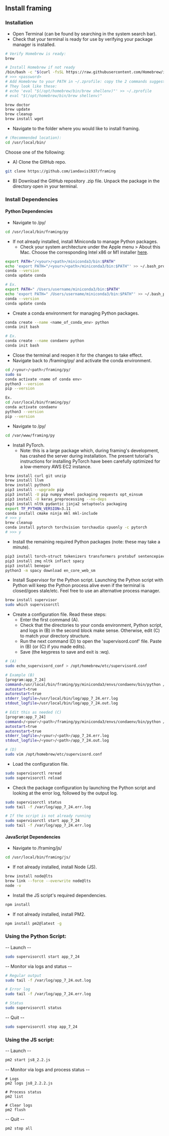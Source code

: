 ## Install framing
### Installation
- Open Terminal (can be found by searching in the system search bar). 
- Check that your terminal is ready for use by verifying your package manager is installed.


```bash
# Verify Homebrew is ready:
brew

# Install Homebrew if not ready
/bin/bash -c "$(curl -fsSL https://raw.githubusercontent.com/Homebrew/install/HEAD/install.sh)"
# >>> <password>
# Add Homebrew to your PATH in ~/.zprofile: copy the 2 commands suggested by Homebrew
# They look like these:
# echo 'eval "$(/opt/homebrew/bin/brew shellenv)"' >> ~/.zprofile
# eval "$(/opt/homebrew/bin/brew shellenv)"

brew doctor
brew update
brew cleanup
brew install wget
```


- Navigate to the folder where you would like to install framing.
```bash
# (Recommended location):
cd /usr/local/bin/
```

Choose one of the following:
 - A) Clone the GitHub repo.
```bash
git clone https://github.com/iandavis1937/framing
```
- B) Download the GitHub repository .zip file. Unpack the package in the directory open in your terminal.
 


### Install Dependencies
 #### Python Dependencies
- Navigate to /py/
```bash
cd /usr/local/bin/framing/py
```
-  If not already installed, install Miniconda to manage Python packages.
	- Check your system architecture under the Apple menu > About this Mac. Choose the corresponding Intel x86 or M1 installer [here](https://docs.conda.io/en/latest/miniconda.html).

```bash
export PATH="/<your>/<path>/miniconda3/bin:$PATH"
echo 'export PATH="/<your>/<path>/miniconda3/bin:$PATH"' >> ~/.bash_profile
conda --version
conda update conda

# Ex.
export PATH=" /Users/username/miniconda3/bin:$PATH"
echo 'export PATH=" /Users/username/miniconda3/bin:$PATH"' >> ~/.bash_profile
conda --version
conda update conda
```

- Create a conda environment for managing Python packages.

```bash
conda create --name <name_of_conda_env> python
conda init bash

# Ex.
conda create --name condaenv python
conda init bash
```
- Close the terminal and reopen it for the changes to take effect.
- Navigate back to /framing/py/ and activate the conda environment.
```bash
cd /<your>/<path>/framing/py/
sudo su
conda activate <name of conda env>
python3 --version
pip --version

Ex.
cd /usr/local/bin/framing/py/
conda activate condaenv
python3 --version
pip --version
```
- Navigate to /py/
```bash
cd /var/www/framing/py
```
- Install PyTorch. 
	- Note: this is a large package which, during framing's development, has crashed the server during installation. The present tutorial's instructions for installing PyTorch have been carefully optimized for a low-memory AWS EC2 instance.
```bash
brew install curl git unzip
brew install llvm
brew install python3
pip3 install --upgrade pip
pip3 install -U pip numpy wheel packaging requests opt_einsum
pip3 install -U keras_preprocessing --no-deps
pip3 install nltk pydantic jinja2 setuptools packaging
export TF_PYTHON_VERSION=3.11
conda install cmake ninja mkl mkl-include
# >>> y
brew cleanup
conda install pytorch torchvision torchaudio cpuonly -c pytorch
# >>> y
```
- Install the remaining required Python packages (note: these may take a minute).
```bash
pip3 install torch-struct tokenizers transformers protobuf sentencepiece numpy requests pydantic jinja2 setuptools
pip3 install zmq nltk inflect spacy
pip3 install benepar
python3 -m spacy download en_core_web_sm
```

- Install Supervisor for the Python script. Launching the Python script with Python will keep the Python process alive even if the terminal is closed/goes stale/etc. Feel free to use an alternative process manager. 

```bash   
brew install supervisor
sudo which supervisorctl
```  
 	
- Create a configuration file. Read these steps:
    - Enter the first command (A). 
    - Check that the directories to your conda environment, Python script, and logs in (B) in the second block make sense. Otherwise, edit (C) to match your directory structure.
	- Run the next command (D) to open the 'supervisord.conf' file. Paste in (B)  (or (C) if you made edits).
    - Save (the keypress to save and exit is :wq).
```bash
# (A)
sudo echo_supervisord_conf > /opt/homebrew/etc/supervisord.conf
 ```
```bash
# Example (B)
[program:app_7_24] 
command=/usr/local/bin/framing/py/miniconda3/envs/condaenv/bin/python /var/www/framing/py/app_7_24.py
autostart=true
autorestart=true
stderr_logfile=/usr/local/bin/log/app_7_24.err.log
stdout_logfile=/usr/local/bin/log/app_7_24.out.log

# Edit this as needed (C)
[program:app_7_24]
command=/<your>/<path>/framing/py/miniconda3/envs/condaenv/bin/python /<your>/<path>/framing/py/app_7_24.py
autostart=true
autorestart=true
stderr_logfile=/<your>/<path>/app_7_24.err.log
stdout_logfile=/<your>/<path>/app_7_24.out.log
```
```bash
# (D)
sudo vim /opt/homebrew/etc/supervisord.conf
```
- Load the configuration file.
```bash
sudo supervisorctl reread
sudo supervisorctl reload  
```

- Check the package configuration by launching the Python script and looking at the error log, followed by the output log.
```bash
sudo supervisorctl status
sudo tail -f /var/log/app_7_24.err.log    

# If the script is not already running
sudo supervisorctl start app_7_24
sudo tail -f /var/log/app_7_24.err.log      
``` 	
#### JavaScript Dependencies
- Navigate to /framing/js/
```bash
cd /usr/local/bin/framing/js/
```

- If not already installed, install Node (JS).
```bash
brew install node@lts
brew link --force --overwrite node@lts
node -v
```

 - Install the JS script's required dependencies.
```bash
npm install
```

- If not already installed, install PM2.
 ```bash
 npm install pm2@latest -g
 ```

### Using the Python Script:
-- Launch -- 
```bash
sudo supervisorctl start app_7_24
```
-- Monitor via logs and status -- 
```bash
# Regular output
sudo tail -f /var/log/app_7_24.out.log

# Error log
sudo tail -f /var/log/app_7_24.err.log

# Status
sudo supervisorctl status
```
-- Quit -- 
```bash
sudo supervisorctl stop app_7_24
```
 
### Using the JS script:
-- Launch -- 
 ```bash
 pm2 start js8_2.2.js
 ```
-- Monitor via logs and process status -- 
```
# Logs
pm2 logs js8_2.2.2.js

# Process status
pm2 list

# Clear logs
pm2 flush
```
-- Quit -- 
```
pm2 stop all
```
